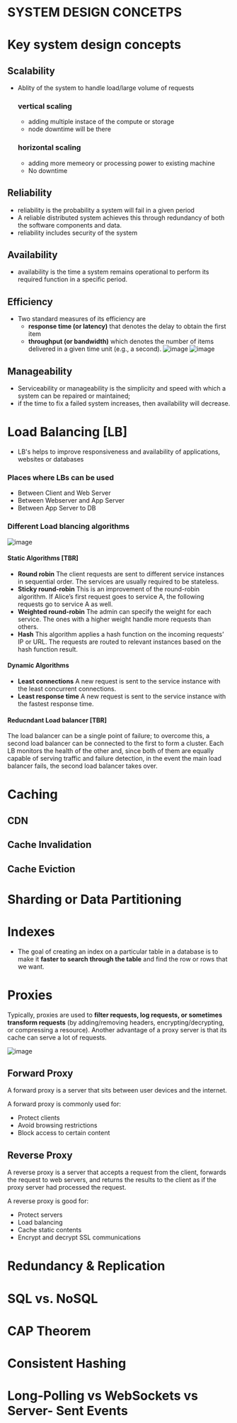 
# **SYSTEM DESIGN CONCETPS**

# **Key system design concepts**

## Scalability
- Ablity of the system to handle load/large volume of requests
  ### **vertical scaling**
  - adding multiple instace of the compute or storage
  - node downtime will be there
  ### **horizontal scaling**
  - adding more memeory or processing power to existing machine
  - No downtime
## Reliability
- reliability is the probability a system will fail in a given period
- A reliable distributed system achieves this through redundancy of both the software components and data.
- reliability includes security of the system
## Availability 
- availability is the time a system remains operational to perform its required function in a specific period.
## Efficiency
- Two standard measures of its efficiency are 
  -  **response time (or latency)** that denotes the delay to obtain the first item 
  -  **throughput (or bandwidth)** which denotes the number of items delivered in a given time unit (e.g., a second). 
     ![image](https://github.com/l0geshd/system-design/assets/61483272/6499c92b-ef4c-4f4b-b908-6c02b78838c3)
     ![image](https://github.com/l0geshd/system-design/assets/61483272/b8f5ed51-eb0e-4629-aa5b-50f9768a363e)
## Manageability
-  Serviceability or manageability is the simplicity and speed with which a system can be repaired or maintained; 
-  if the time to fix a failed system increases, then availability will decrease.

# **Load Balancing [LB]**

- LB's helps to improve responsiveness and availability of applications, websites or databases
### Places where LBs can be used
  - Between Client and Web Server
  - Between Webserver and App Server
  - Between App Server to DB

### Different Load blancing algorithms

  ![image](https://substack-post-media.s3.amazonaws.com/public/images/12dffcce-f231-48cc-915f-d53c0f8bce0c_3735x3573.jpeg)

  #### Static Algorithms [TBR]
  - **Round robin** 
    The client requests are sent to different service instances in sequential order. The services are usually required to be stateless.
  - **Sticky round-robin** 
    This is an improvement of the round-robin algorithm. If Alice’s first request goes to service A, the following requests go to service A as well.
  - **Weighted round-robin** 
    The admin can specify the weight for each service. The ones with a higher weight handle more requests than others.
  - **Hash** 
    This algorithm applies a hash function on the incoming requests’ IP or URL. The requests are routed to relevant instances based on the hash function result.
  #### Dynamic Algorithms
  - **Least connections** 
    A new request is sent to the service instance with the least concurrent connections.
  - **Least response time** 
    A new request is sent to the service instance with the fastest response time. 

#### Reducndant Load balancer [TBR]

  The load balancer can be a single point of failure; to overcome this, a second load balancer can be connected to the first to form a cluster. Each LB monitors the health of the other and, since both of them are equally capable of serving traffic and failure detection, in the event the main load balancer fails, the second load balancer takes over.

# **Caching**
  ## CDN
  ## Cache Invalidation
  ## Cache Eviction

# **Sharding or Data Partitioning**

# **Indexes**
- The goal of creating an index on a particular table in a database is to make it **faster to search through the table** and find the row or rows that we want.

# **Proxies**

  Typically, proxies are used to **filter requests, log requests, or sometimes transform requests** (by adding/removing headers, encrypting/decrypting, or compressing a resource). Another advantage of a proxy server is that its cache can serve a lot of requests.

![image](https://substackcdn.com/image/fetch/f_auto,q_auto:good,fl_progressive:steep/https%3A%2F%2Fbucketeer-e05bbc84-baa3-437e-9518-adb32be77984.s3.amazonaws.com%2Fpublic%2Fimages%2F257642d6-9742-432b-9ca8-2a866dea04dd_1445x1536.jpeg)

## Forward Proxy
A forward proxy is a server that sits between user devices and the internet.

A forward proxy is commonly used for: 
- Protect clients
- Avoid browsing restrictions
- Block access to certain content

## Reverse Proxy
A reverse proxy is a server that accepts a request from the client, forwards the request to web servers, and returns the results to the client as if the proxy server had processed the request.

A reverse proxy is good for:
- Protect servers
- Load balancing
- Cache static contents
- Encrypt and decrypt SSL communications

# **Redundancy & Replication**

# **SQL vs. NoSQL**

# **CAP Theorem**

# **Consistent Hashing**

# **Long-Polling vs WebSockets vs Server- Sent Events**







